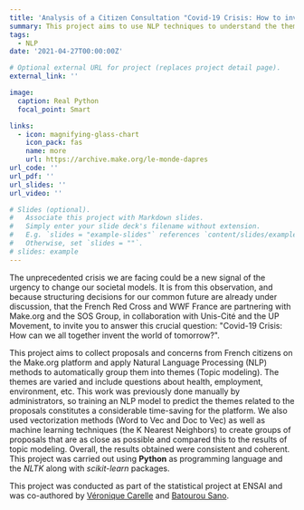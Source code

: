 ```yaml
---
title: 'Analysis of a Citizen Consultation "Covid-19 Crisis: How to invent together the world of tomorrow?"'
summary: This project aims to use NLP techniques to understand the themes that concern French citizens for the post-COVID period.
tags:
  - NLP
date: '2021-04-27T00:00:00Z'

# Optional external URL for project (replaces project detail page).
external_link: ''

image:
  caption: Real Python
  focal_point: Smart

links:
  - icon: magnifying-glass-chart
    icon_pack: fas
    name: more
    url: https://archive.make.org/le-monde-dapres
url_code: ''
url_pdf: ''
url_slides: ''
url_video: ''

# Slides (optional).
#   Associate this project with Markdown slides.
#   Simply enter your slide deck's filename without extension.
#   E.g. `slides = "example-slides"` references `content/slides/example-slides.md`.
#   Otherwise, set `slides = ""`.
# slides: example
---
```


The unprecedented crisis we are facing could be a new signal of the urgency to change our societal models. It is from this observation, and because structuring decisions for our common future are already under discussion, that the French Red Cross and WWF France are partnering with Make.org and the SOS Group, in collaboration with Unis-Cité and the UP Movement, to invite you to answer this crucial question: "Covid-19 Crisis: How can we all together invent the world of tomorrow?". 

This project aims to collect proposals and concerns from French citizens on the Make.org platform and apply Natural Language Processing (NLP) methods to automatically group them into themes (Topic modeling). The themes are varied and include questions about health, employment, environment, etc. This work was previously done manually by administrators, so training an NLP model to predict the themes related to the proposals constitutes a considerable time-saving for the platform. We also used vectorization methods (Word to Vec and Doc to Vec) as well as machine learning techniques (the K Nearest Neighbors) to create groups of proposals that are as close as possible and compared this to the results of topic modeling. Overall, the results obtained were consistent and coherent. This project was carried out using **Python** as programming language and the *NLTK* along with *scikit-learn* packages.

This project was conducted as part of the statistical project at ENSAI and was co-authored by [Véronique Carelle](https://fr.linkedin.com/in/v%C3%A9ronique-c-kaindje-fondjo-15979a199) and [Batourou Sano](https://fr.linkedin.com/in/batourou-sano-22b3291a3).
